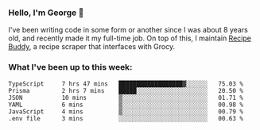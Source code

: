 ### Hello, I'm George 👋

I've been writing code in some form or another since I was about 8 years old, and recently made it my full-time job. On top of this, I maintain [Recipe Buddy](https://github.com/georgegebbett/recipe-buddy), a recipe scraper that interfaces with Grocy.  

<!--
**georgegebbett/georgegebbett** is a ✨ _special_ ✨ repository because its `README.md` (this file) appears on your GitHub profile.

Here are some ideas to get you started:

- 🔭 I’m currently working on ...
- 🌱 I’m currently learning ...
- 👯 I’m looking to collaborate on ...
- 🤔 I’m looking for help with ...
- 💬 Ask me about ...
- 📫 How to reach me: ...
- 😄 Pronouns: ...
- ⚡ Fun fact: ...
-->

### What I've been up to this week:
<!--START_SECTION:waka-->

```text
TypeScript     7 hrs 47 mins   ██████████████████▓░░░░░░   75.03 %
Prisma         2 hrs 7 mins    █████░░░░░░░░░░░░░░░░░░░░   20.50 %
JSON           10 mins         ▒░░░░░░░░░░░░░░░░░░░░░░░░   01.71 %
YAML           6 mins          ▒░░░░░░░░░░░░░░░░░░░░░░░░   00.98 %
JavaScript     4 mins          ▒░░░░░░░░░░░░░░░░░░░░░░░░   00.79 %
.env file      3 mins          ░░░░░░░░░░░░░░░░░░░░░░░░░   00.63 %
```

<!--END_SECTION:waka-->
